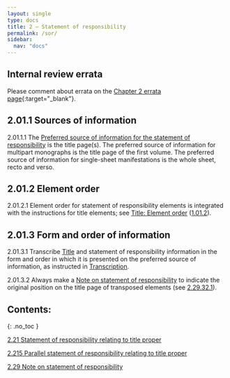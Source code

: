 ```yaml
---
layout: single
type: docs
title: 2 — Statement of responsibility
permalink: /sor/
sidebar:
  nav: "docs"
---
```


## Internal review errata

Please comment about errata on the [Chapter 2 errata page](https://docs.google.com/document/d/1EIUzwP4vZYQVog9SmPqjvr3qqmYzTni4lyz58kmVp7c/edit#heading=h.59v4i6gdfahn){:target="_blank"}.

## 2.01.1 Sources of information

<a name="2.01.1.1">2.01.1.1</a> The [Preferred source of information for the statement of responsibility](/DCRMR/general-rules/Data-provenance/#026-sources-of-information) is the title page(s). The preferred source of information for multipart monographs is the title page of the first volume. The preferred source of information for single-sheet manifestations is the whole sheet, recto and verso. 

## 2.01.2 Element order

<a name="2.01.2.1">2.01.2.1</a> Element order for statement of responsibility elements is integrated with the instructions for title elements; see [Title: Element order](/DCRMR/title/#1012-element-order) ([1.01.2](/DCRMR/title/#1012-element-order)).

## 2.01.3 Form and order of information

<a name="2.01.3.1">2.01.3.1</a> Transcribe [Title](/DCRMR/title/) and statement of responsibility information in the form and order in which it is presented on the preferred source of information, as instructed in [Transcription](/DCRMR/general-rules/Transcription/).

<a name="2.01.3.2">2.01.3.2</a> Always make a [Note on statement of responsibility](/DCRMR/sor/Note-on-statement-of-responsibility/) to indicate the original position on the title page of transposed elements (see [2.29.32.1](/DCRMR/sor/Note-on-statement-of-responsibility/#2.29.32.1)).

## Contents:
{: .no_toc }

[2.21 Statement of responsibility relating to title proper](/DCRMR/sor/Statement-of-responsibility-relating-to-title-proper/)

[2.215 Parallel statement of responsibility relating to title proper](/DCRMR/sor/Parallel-statement-of-responsibility-relating-to-title-proper/)

[2.29 Note on statement of responsibility](/DCRMR/sor/Note-on-statement-of-responsibility/)
